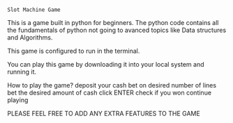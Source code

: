                                                                                                   Slot Machine Game

This is a game built in python for beginners. The python code contains all the fundamentals of python not going to avanced topics like Data structures and Algorithms.

This game is configured to run in the terminal.

You can play this game by downloading it into your local system and running it.

How to play the game?
deposit your cash
bet on desired number of lines
bet the desired amount of cash 
click ENTER
check if you won
continue playing

PLEASE FEEL FREE TO ADD ANY EXTRA FEATURES TO THE GAME
